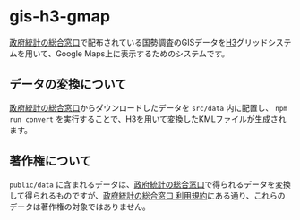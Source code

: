 # gis-h3-gmap
  
[政府統計の総合窓口](https://www.e-stat.go.jp/)で配布されている国勢調査のGISデータを[H3](https://uber.github.io/h3/)グリッドシステムを用いて、Google Maps上に表示するためのシステムです。

## データの変換について

[政府統計の総合窓口](https://www.e-stat.go.jp/)からダウンロードしたデータを `src/data` 内に配置し、 `npm run convert` を実行することで、H3を用いて変換したKMLファイルが生成されます。

## 著作権について

`public/data` に含まれるデータは、[政府統計の総合窓口](https://www.e-stat.go.jp/)で得られるデータを変換して得られるものですが、[政府統計の総合窓口 利用規約](https://www.e-stat.go.jp/terms-of-use)にある通り、これらのデータは著作権の対象ではありません。

